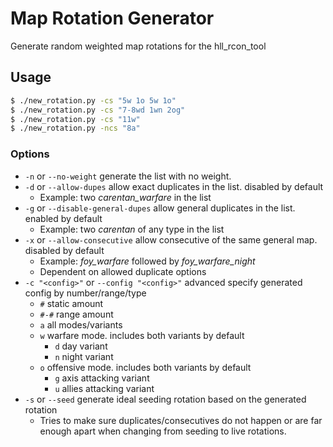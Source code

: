 # Map Rotation Generator

Generate random weighted map rotations for the hll_rcon_tool

## Usage

```sh
$ ./new_rotation.py -cs "5w 1o 5w 1o"
$ ./new_rotation.py -cs "7-8wd 1wn 2og"
$ ./new_rotation.py -cs "11w"
$ ./new_rotation.py -ncs "8a"
```

### Options

- `-n` or  `--no-weight` generate the list with no weight.
- `-d` or `--allow-dupes` allow exact duplicates in the list. disabled by default
    - Example: two *carentan_warfare* in the list
- `-g` or `--disable-general-dupes` allow general duplicates in the list. enabled by default
    - Example: two *carentan* of any type in the list
- `-x` or `--allow-consecutive` allow consecutive of the same general map. disabled by default
    - Example: *foy_warfare* followed by *foy_warfare_night*
	- Dependent on allowed duplicate options
- `-c "<config>"` or  `--config "<config>"` advanced specify generated config by number/range/type
    - `#` static amount
	- `#-#` range amount
	- `a` all modes/variants
    - `w` warfare mode. includes both variants by default
		- `d` day variant
		- `n` night variant
	- `o` offensive mode. includes both variants by default
	    - `g` axis attacking variant
		- `u` allies attacking variant
- `-s` or `--seed` generate ideal seeding rotation based on the generated rotation
    - Tries to make sure duplicates/consecutives do not happen or are far enough apart when changing from seeding to live rotations.